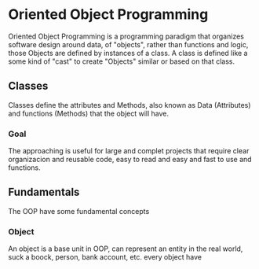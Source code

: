 # Oriented Object Programming
Oriented Object Programming is a programming paradigm that organizes software design around data, of "objects", rather than functions and logic, those Objects are defined by instances of a class.
A class is defined like a some kind of "cast" to create "Objects" similar or based on that class.

## Classes

Classes define the attributes and Methods, also known as Data (Attributes) and functions (Methods) that the object will have. 

### Goal

The approaching is useful for large and complet projects that require clear organizacion and reusable code, easy to read and easy and fast to use and functions.

## Fundamentals

The OOP have some fundamental concepts

### Object
An object is a base unit in OOP, can represent an entity in the real world, suck a boock, person, bank account, etc. every object have